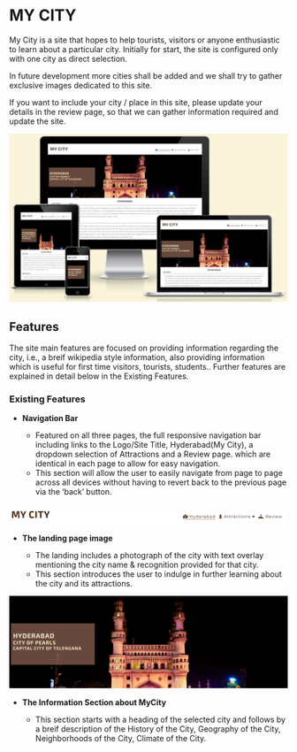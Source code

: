 # MY CITY

My City is a site that hopes to help tourists, visitors or anyone enthusiastic to learn about a particular city. Initially for start, the site is configured only with one city as direct selection.

In future development more cities shall be added and we shall try to gather exclusive images dedicated to this site.

If you want to include your city / place in this site, please update your details in the review page, so that we can gather information required and update the site.

![Mockup Screenshot](docs/mockup_screenshot_home.jpeg)

## Features 

The site main features are focused on providing information regarding the city, i.e., a breif wikipedia style information, also providing information which is useful for first time visitors, tourists, students.. Further features are explained in detail below in the Existing Features.

### Existing Features

- __Navigation Bar__

  - Featured on all three pages, the full responsive navigation bar including links to the Logo/Site Title, Hyderabad(My City), a dropdown selection of Attractions and a Review page. which are identical in each page to allow for easy navigation.
  - This section will allow the user to easily navigate from page to page across all devices without having to revert back to the previous page via the ‘back’ button. 
  
![Navigation Bar Screenshot](docs/navigation_bar.png)

- __The landing page image__

  - The landing includes a photograph of the city with text overlay mentioning the city name & recognition provided for that city. 
  - This section introduces the user to indulge in further learning about the city and its attractions.

![Landing Page Screenshot](docs/landing_page.png)

- __The Information Section about MyCity__

  - This section starts with a heading of the selected city and follows by a breif description of the History of the City, Geography of the City, Neighborhoods of the City, Climate of the City.

